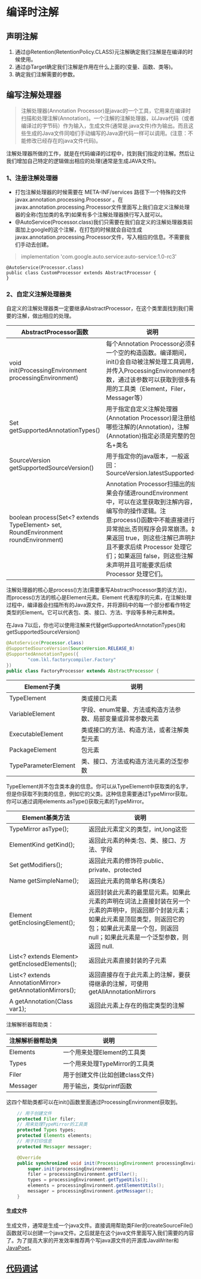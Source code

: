# 编译时注解
## 声明注解
1. 通过@Retention(RetentionPolicy.CLASS)元注解确定我们注解是在编译的时候使用。
2. 通过@Target确定我们注解是作用在什么上面的(变量、函数、类等)。
3. 确定我们注解需要的参数。
## 编写注解处理器
>注解处理器(Annotation Processor)是javac的一个工具，它用来在编译时扫描和处理注解(Annotation)。一个注解的注解处理器，以Java代码（或者编译过的字节码）作为输入，生成文件(通常是.java文件)作为输出。而且这些生成的Java文件同咱们手动编写的Java源代码一样可以调用。(注意：不能修改已经存在的java文件代码)。

注解处理器所做的工作，就是在代码编译的过程中，找到我们指定的注解。然后让我们增加自己特定的逻辑做出相应的处理(通常是生成JAVA文件)。
### 1、注册注解处理器
* 打包注解处理器的时候需要在 META-INF/services 路径下一个特殊的文件 javax.annotation.processing.Processor 。在javax.annotation.processing.Processor文件里面写上我们自定义注解处理器的全称(包加类的名字)如果有多个注解处理器换行写入就可以。
* @AutoService(Processor.class)我们只需要在我们自定义的注解处理器类前面加上google的这个注解，在打包的时候就会自动生成javax.annotation.processing.Processor文件，写入相应的信息。不需要我们手动去创建。
>implementation 'com.google.auto.service:auto-service:1.0-rc3'

```
@AutoService(Processor.class)
public class CustomProcessor extends AbstractProcessor {
}
```
### 2、自定义注解处理器类
自定义的注解处理器类一定要继承AbstractProcessor，在这个类里面找到我们需要的注解，做出相应的处理。

AbstractProcessor函数|说明
---|---
void init(ProcessingEnvironment processingEnvironment)|每个Annotation Processor必须有一个空的构造函数。编译期间，init()会自动被注解处理工具调用，并传入ProcessingEnvironment参数，通过该参数可以获取到很多有用的工具类（Element，Filer，Messager等）
Set<String> getSupportedAnnotationTypes()|用于指定自定义注解处理器(Annotation Processor)是注册给哪些注解的(Annotation)，注解(Annotation)指定必须是完整的包名+类名
SourceVersion getSupportedSourceVersion()|用于指定你的java版本，一般返回：SourceVersion.latestSupported()
boolean process(Set<? extends TypeElement> set, RoundEnvironment roundEnvironment)|Annotation Processor扫描出的结果会存储进roundEnvironment中，可以在这里获取到注解内容，编写你的操作逻辑。注意:process()函数中不能直接进行异常抛出,否则程序会异常崩溃。如果返回 true，则这些注解已声明并且不要求后续 Processor 处理它们；如果返回 false，则这些注解未声明并且可能要求后续 Processor 处理它们。

注解处理器的核心是process()方法(需要重写AbstractProcessor类的该方法)，而process()方法的核心是Element元素。Element 代表程序的元素，在注解处理过程中，编译器会扫描所有的Java源文件，并将源码中的每一个部分都看作特定类型的Element。它可以代表包、类、接口、方法、字段等多种元素种类。

在Java 7以后，你也可以使用注解来代替getSupportedAnnotationTypes()和getSupportedSourceVersion()

```java
@AutoService(Processor.class)
@SupportedSourceVersion(SourceVersion.RELEASE_8)
@SupportedAnnotationTypes({
        "com.lkl.factorycompiler.Factory"
})
public class FactoryProcessor extends AbstractProcessor {
```

Element子类	|说明
---|---
TypeElement	|类或接口元素
VariableElement	|字段、enum常量、方法或构造方法参数、局部变量或异常参数元素
ExecutableElement	|类或接口的方法、构造方法，或者注解类型元素
PackageElement	|包元素
TypeParameterElement	|类、接口、方法或构造方法元素的泛型参数

TypeElement并不包含类本身的信息。你可以从TypeElement中获取类的名字，但是你获取不到类的信息，例如它的父类。这种信息需要通过TypeMirror获取。你可以通过调用elements.asType()获取元素的TypeMirror。

Element基类方法	|说明
---|---
TypeMirror asType();|返回此元素定义的类型，int,long这些
ElementKind getKind();|返回此元素的种类:包、类、接口、方法、字段
Set<Modifier> getModifiers();|返回此元素的修饰符:public、private、protected
Name getSimpleName();|返回此元素的简单名称(类名)
Element getEnclosingElement();|返回封装此元素的最里层元素。如果此元素的声明在词法上直接封装在另一个元素的声明中，则返回那个封装元素；如果此元素是顶层类型，则返回它的包；如果此元素是一个包，则返回 null；如果此元素是一个泛型参数，则返回 null.
List<? extends Element> getEnclosedElements();|返回此元素直接封装的子元素
List<? extends AnnotationMirror> getAnnotationMirrors();|返回直接存在于此元素上的注解，要获得继承的注解，可使用 getAllAnnotationMirrors
<A extends Annotation> A getAnnotation(Class<A> var1);|返回此元素上存在的指定类型的注解

注解解析器帮助类：

注解解析器帮助类	|说明
---|---
Elements	|一个用来处理Element的工具类
Types	|一个用来处理TypeMirror的工具类
Filer	|用于创建文件(比如创建class文件)
Messager	|用于输出，类似printf函数

这四个帮助类都可以在init()函数里面通过ProcessingEnvironment获取到。
```java
    // 用于创建文件
    protected Filer filer;
    // 用来处理TypeMirror的工具类
    protected Types types;
    protected Elements elements;
    // 用于打印信息
    protected Messager messager;

    @Override
    public synchronized void init(ProcessingEnvironment processingEnvironment) {
        super.init(processingEnvironment);
        filer = processingEnvironment.getFiler();
        types = processingEnvironment.getTypeUtils();
        elements = processingEnvironment.getElementUtils();
        messager = processingEnvironment.getMessager();
    }
```

#### 生成文件
生成文件，通常是生成一个java文件。直接调用帮助类Filer的createSourceFile()函数就可以创建一个java文件。之后就是在这个java文件里面写入我们需要的内容了。为了提高大家的开发效率推荐两个写java源文件的开源库JavaWriter和[JavaPoet](https://github.com/BlankLun/javapoet)。

## [代码调试](./CompileAnnotationDebug.md)

